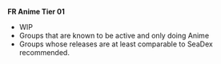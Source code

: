 <!-- markdownlint-disable MD041-->
**FR Anime Tier 01**<br>

- WIP
- Groups that are known to be active and only doing Anime
- Groups whose releases are at least comparable to SeaDex recommended.
<!-- markdownlint-enable MD041-->
